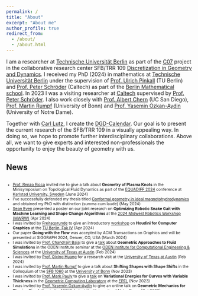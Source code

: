 ```yaml
---
permalink: /
title: "About"
excerpt: "About me"
author_profile: true
redirect_from:
  - /about/
  - /about.html
---
```

I am a researcher at [Technische Universität Berlin](https://www.math.tu-berlin.de/menue/home/parameter/en/) as part of the [C07](https://www.discretization.de/projects/C07/) project in the collaborative research center SFB/TRR 109 [Discretization in Geometry and Dynamics](https://www.discretization.de). I received my PhD (2024) in mathematics at [Technische Universität Berlin](https://www.math.tu-berlin.de/menue/home/parameter/en/) under the supervision of [Prof. Ulrich Pinkall](https://page.math.tu-berlin.de/~pinkall/) (TU Berlin) and [Prof. Peter Schröder](http://users.cms.caltech.edu/~ps/) (Caltech) as part of the [Berlin Mathematical school](https://www.math-berlin.de/index.php). In 2023 I was a visiting researcher at [Caltech](https://www.caltech.edu) supervised by [Prof. Peter Schröder](http://users.cms.caltech.edu/~ps/).
I also work closely with [Prof. Albert Chern](https://cseweb.ucsd.edu/~alchern/) (UC San Diego), [Prof. Martin Rumpf](https://ins.uni-bonn.de/staff/rumpf) (University of Bonn) and [Prof. Yasemin Özkan-Aydin](https://minirolab.nd.edu/team/principal-investigator/yasemin-ozkan-aydin-phd/) (University of Notre Dame).

Together with [Carl Lutz](https://page.math.tu-berlin.de/~clutz/#outreach), I create the [DGD-Calendar](https://olligross.github.io/projects/DGDCalendar/DGDCalendar_project.html). Our goal is to present the current research of the SFB/TRR 109 in a visually appealing way. In doing so, we hope to promote further interdisciplinary collaborations. Above all, we want to give experts and interested non-professionals the opportunity to enjoy the beauty of geometry with us. 

## News
<div style="height: 300px; overflow-y: scroll; font-size: 75%;">

<ul>
    <li><a href="https://www.renzoricca.com">Prof. Renzo Ricca</a> invited me to give a talk about <strong>Geometry of Plasma Knots</strong> in the Minisymposium on Topological Fluid Dynamics as part of the <a href="https://www.kau.se/en/equadiff">EQUADIFF 2024</a> conference at <a href="https://www.kau.se/en">Karlstad University, Sweden</a> (June 2024)</li>
    <li>I've successfully defended my thesis titled <a href="https://doi.org/10.14279/depositonce-20666">Conformal geometry in ideal magnetohydrodynamics</a> and obtained my PhD with distinction (summa cum laude) (May 2024)</li>
    <li><a href="https://minirolab.nd.edu/team/phd-graduate-students/sean-even/">Sean Even</a> presented a poster on our joint research on <strong>Optimizing Robotic Snake Gait with Machine Learning and Shape Change Algorithms</strong> at the <a href="https://www.ttic.edu/mwrw/#call">2024 Midwest Robotics Workshop (MWRW)</a> (Apr 2024)</li>  
    <li>I was invited by <a href="https://wiki.freitagsrunde.org/Hauptseite">Freitagsrunde</a> to give an introductory <a href="https://wiki.freitagsrunde.org/Datei:TT-CG-Houdini-Banner_April_2024.jpg">workshop</a> on <strong>Houdini for Computer Graphics</strong> at the <a href="https://www.tu.berlin/eecs">TU Berlin, Fak IV</a> (Apr 2024)</li>
    <li>Our paper <strong>Going with the Flow</strong> was accepted by ACM Transactions on Graphics and will be presented at SIGGRAPH 2024, Denver, CO, USA (March 2024)</li>
    <li>I was invited by <a href="https://oden.utexas.edu/people/directory/Chandrajit-bajaj/">Prof. Chandrajit Bajaj</a> to give a <a href="https://oden.utexas.edu/news-and-events/past-events/1889---Oliver%20Gross">talk</a> about <strong>Geometric Approaches to Fluid Simulations</strong> in the ODEN Institute seminar at the <a href="https://oden.utexas.edu">ODEN Institute for Computational Engineering &amp; Sciences</a> at the <a href="https://www.utexas.edu">University of Texas at Austin</a> (Feb 2024)</li>
    <li>I was invited by <a href="https://www.cs.utexas.edu/~huangqx/">Prof. Qixing Huang</a> for a research visit at the <a href="https://www.utexas.edu">University of Texas at Austin</a> (Feb 2024)</li>
    <li>I was invited by <a href="https://ins.uni-bonn.de/staff/rumpf">Prof. Martin Rumpf</a> to give a talk about <strong>Shifting Shapes with Shape Shifts</strong> in the Colloquium of the <a href="https://sfb1060.iam.uni-bonn.de">SFB 1060</a> at the <a href="https://www.uni-bonn.de/en">University of Bonn</a> (Nov 2023)</li>
    <li>I was invited by <a href="https://people.epfl.ch/mark.pauly">Prof. Mark Pauly</a> to give a <a href="https://actu.epfl.ch/news/talk-by-oliver-gross/">talk</a> on <strong>Variational Energies for Curves with Variable Thickness</strong> in the <a href="https://www.epfl.ch/labs/gcm/">Geometric Computing Laboratory</a> at the <a href="https://www.epfl.ch/en/">EPFL</a> (Nov 2023)</li>
    <li>I was invited by <a href="https://minirolab.nd.edu/team/principal-investigator/yasemin-ozkan-aydin-phd/">Prof. Yasemin Özkan-Aydin</a> to give an online talk on <strong>Geometric Mechanics for Physics Simulation</strong> in the <a href="https://minirolab.nd.edu">MiNiRoLab</a> at the <a href="https://www.nd.edu">University of Notre Dame</a> (Oct 2023)</li>
    <li><a href="https://scilogs.spektrum.de/hlf/author/mihai/">Andrei Mihai</a> wrote an article for <a href="https://scilogs.spektrum.de/hlf/posters-of-progress-all-eyes-on-the-young-researchers-taking-the-stage/?fbclid=PAAabvdk33KerqFmQLypzV3Inq_bF5reokkf3wlo2nlqzpHiO5CCNugnEukkQ_aem_AUq-K1CeZvpJP_IuzHYDjCmUh2AOclJ72KAJP9ji-nJizV7dJ8m7y6ZTlOJvnplhr00">Spectrum.de SciLogs</a> featuring my work on <strong>Motion from Shape Change</strong> (Oct 2023)</li>
    <li>I was interviewed by <a href="https://spectrum.ieee.org/u/rahul-rao#">Rahul Rao</a> who wrote an article about our paper <strong>Motion from Shape Change</strong> for <a href="https://spectrum.ieee.org/serpentine-motion">IEEE Spectrum</a> (Sep 2023)</li>
    <li>I presented our paper <strong>Motion from Shape Change</strong> at the <a href="http://www.geometrie.tugraz.at/events/og2023.html">Geometry Workshop Obergurgl 2023</a> (Aug 2023)</li>
    <li>I presented our paper <strong>Motion from Shape Change</strong> at <a href="https://s2023.siggraph.org">ACM SIGGRAPH 2023</a> (Aug 2023)</li>
    <li>Our paper <strong>Motion from Shape Change</strong> was featured by <a href="https://www.caltech.edu/about/news/what-do-a-jellyfish-a-cat-a-snake-and-an-astronaut-have-in-common-math">Caltech News</a> (Aug 2023)</li>
    <li>I presented a poster about our paper <strong>Motion from Shape Change</strong> as part of <a href="https://www.admissions.caltech.edu/visit/visit-campus/summer-preview-women-stem">Caltech's Women in STEM program</a> (Aug 2023)</li>
    <li>Our paper <strong>Plasma Knots</strong> was accepted for publication in <a href="https://www.sciencedirect.com/journal/physics-letters-a">Physics Letters A</a>(June 2023)</li>
    <li>I present a poster about our paper <strong>Motion from Shape Change</strong> at the <a href="https://www.cms.caltech.edu/news-events/meeting-of-the-minds">CMS + IST Meeting of the Minds (MotM)</a> at <a href="https://www.caltech.edu">Caltech</a> (May 2023)</li>
    <li>I was selected to participate in the 10th <a href="https://www.heidelberg-laureate-forum.org">Heidelberg Laureate Forum</a> (October 2023)</li>
    <li>I was invited by <a href="https://cseweb.ucsd.edu/~alchern/">Prof. Albert Chern</a> to give a talk on the <strong>Shifting Shapes with Shape Shifts</strong> in the Pixel Cafe in the <a href="https://cse.ucsd.edu">CSE</a> department at <a href="https://ucsd.edu">UC San Diego</a> (April 2023)</li>
    <li>I presented our work on <strong>Filament Based Plasma</strong> in the <a href="http://cmx.caltech.edu">CMX Student/Postdoc Seminar</a> at <a href="https://www.caltech.edu">Caltech</a></li>
    <li>I was invited by <a href="https://www.eas.caltech.edu/people/pbellan">Prof. Paul M. Bellan</a> to give a talk on <strong>A Geometric Approach to Magnetic Relaxation</strong> in the <a href="http://www.bellanplasmagroup.caltech.edu">Bellan Plasma Group</a> Seminar at <a href="https://www.caltech.edu">Caltech</a></li>
    <li>I am currently a visiting graduate researcher at <a href="https://www.caltech.edu">Caltech</a> supervised by <a href="http://users.cms.caltech.edu/~ps/">Prof. Peter Schröder</a></li>
    <li>Our paper <strong>Filament Based Plasma</strong> is featured in the 2023 <a href="https://www.dfg.de/dfg_magazin/aus_der_forschung/dfg_kalender_2023/index.html">Calendar</a> of the <a href="https://www.dfg.de/index.jsp">Deutsche Forschungsgemeinschaft (DFG)</a></li>
    <li>I presented our paper <strong>Filament Based Plasma</strong> at the <a href="www.geometrie.tuwien.ac.at/ig/events/dgs2022">Discrete Geometric Structures</a> workshop, Vienna</li>
    <li>I presented our paper <strong>Filament Based Plasma</strong> at <a href="https://s2022.siggraph.org/?utm_campaign=Registration%20Google%20Branded%20Search%20Ads&utm_source=search&utm_medium=search&utm_term&utm_content&cpn_id=628e734fede4f87920569773&e_id=60f70f258f0f937b1fd99273&gclid=Cj0KCQjwxIOXBhCrARIsAL1QFCaJWq77rnpqAkFD4CXwuc4P1eCT1JivsGiyIgRmlyl6pH3FLh4Y1AQaAvAzEALw_wcB">SIGGRAPH 2022</a>, Vancouver</li>
    <li>I was invited by <a href="https://cseweb.ucsd.edu/~alchern/">Prof. Albert Chern</a> to give a talk on the <strong>Lagrangian Modeling and Geometric Optimization in Plasma Physics</strong> at UC San Diego</li>
    <li>I was invited by <a href="https://olga-diamanti.net">Prof. Olga Diamanti</a> to give a talk on the <strong>Riemannian Geometry in Plasma Physics</strong> in the geometry seminar at TU Graz</li>
    <li>Our paper <strong>Filament Based Plasma</strong> was accepted by ACM Transactions on Graphics and will be presented at SIGGRAPH 2022, Vancouver</li>
</ul>
</div>

<!---
News
------------------------
* I presented our work on **Filament Based Plasma** in the [CMX Student/Postdoc Seminar](http://cmx.caltech.edu) at [Caltech](https://www.caltech.edu)

* I was invited by [Prof. Paul M. Bellan](https://www.eas.caltech.edu/people/pbellan) to give a talk on **A Geometric Approach to Magnetic Relaxation** in the [Bellan Plasma Group](http://www.bellanplasmagroup.caltech.edu) Seminar at [Caltech](https://www.caltech.edu). (February, 2023)

* I am currently a visiting graduate researcher at [Caltech](https://www.caltech.edu) supervised by [Prof. Peter Schröder](http://users.cms.caltech.edu/~ps/)

* Our paper **Filament Based Plasma** is featured in the 2023 [Calendar](https://www.dfg.de/dfg_magazin/aus_der_forschung/dfg_kalender_2023/index.html) of the [Deutsche Forschungsgemeinschaft (DFG)](https://www.dfg.de/index.jsp)


* [Prof. Peter Schröder](http://users.cms.caltech.edu/~ps/) invited me to be a visiting graduate researcher at [Caltech](https://www.caltech.edu) from January to July 2023.

* Our **Filament Based Plasma** paper will be featured in the 2023 calendar of the [Deutsche Forschungsgemeinschaft (DFG)](https://www.dfg.de/index.jsp)

* I presented our paper **Filament Based Plasma** at the [Discrete Geometric Structures](www.geometrie.tuwien.ac.at/ig/events/dgs2022) workshop, Vienna. (Aug., 2022)

* I presented our paper **Filament Based Plasma** at [SIGGRAPH 2022](https://s2022.siggraph.org/?utm_campaign=Registration%20Google%20Branded%20Search%20Ads&utm_source=search&utm_medium=search&utm_term&utm_content&cpn_id=628e734fede4f87920569773&e_id=60f70f258f0f937b1fd99273&gclid=Cj0KCQjwxIOXBhCrARIsAL1QFCaJWq77rnpqAkFD4CXwuc4P1eCT1JivsGiyIgRmlyl6pH3FLh4Y1AQaAvAzEALw_wcB), Vancouver. (Aug., 2022)

* I was invited by [Prof. Albert Chern](https://cseweb.ucsd.edu/~alchern/) to give a talk on the **Lagrangian Modeling and Geometric Optimization in Plasma Physics** at UC San Diego. (July, 2022)

* I was invited by [Prof. Olga Diamanti](https://olga-diamanti.net) to give a talk on the **Riemannian Geometry in Plasma Physics** in the geometry seminar at TU Graz. (May, 2022)

* Our paper **Filament Based Plasma** was accepted by ACM Transactions on Graphics and will be presented at SIGGRAPH 2022, Vancouver. (Apr., 2022)
-->

